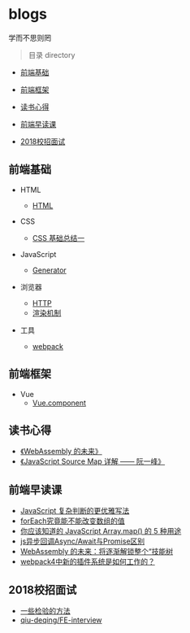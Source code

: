 # blogs
学而不思则罔

> 目录 directory
* [前端基础](#前端基础)

* [前端框架](#前端框架)

* [读书心得](#读书心得)

* [前端早读课](#前端早读课)

* [2018校招面试](#2018校招面试)

## 前端基础
* HTML
  * [HTML](/src/Basics/HTML/HTML.md)

* CSS
  * [CSS 基础总结一](/src/Basics/CSS/CSS基础总结一.md)

* JavaScript
  * [Generator](/src/Basics/js/Generator.md)

* 浏览器
  * [HTTP](/src/browser/HTTP.md)
  * [渲染机制](/src/browser/渲染机制.md)

* 工具
  * [webpack](/src/Tool/Webpack.md)

## 前端框架
* Vue
  * [Vue.component](/src/Vue/vue.component.md)

## 读书心得
* [《WebAssembly 的未来》](/src/Article/WebAssembly.md)
* [《JavaScript Source Map 详解 —— 阮一峰》](/src/Article/SourceMap.md)

## 前端早读课
* [JavaScript 复杂判断的更优雅写法](https://mp.weixin.qq.com/s/k-c2A-0mrLPW-ebZ-0P3Ng)
* [forEach究竟能不能改变数组的值](https://blog.csdn.net/ZhengKehang/article/details/81281563)
* [你应该知道的 JavaScript Array.map() 的 5 种用途](https://juejin.im/entry/5beb69746fb9a049bd41d815)
* [js异步回调Async/Await与Promise区别](http://caibaojian.com/asyncawait.html)
* [WebAssembly 的未来：将逐渐解锁整个“技能树](https://mp.weixin.qq.com/s/3k0am9CkpWopqSpO1iOkzA)
* [webpack4中新的插件系统是如何工作的？](https://medium.com/webpack/the-new-plugin-system-week-22-23-c24e3b22e95)

## 2018校招面试
* [一些检验的方法](/src/interview/一些检验的方法.md)
* [qiu-deqing/FE-interview](https://github.com/qiu-deqing/FE-interview)

